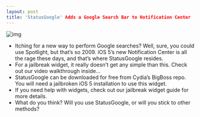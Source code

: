 ```yaml
---
layout: post
title: 'StatusGoogle' Adds a Google Search Bar to Notification Center
---
```

![img](http://media.idownloadblog.com/wp-content/uploads/2011/10/StatusGoogle.png)
* Itching for a new way to perform Google searches? Well, sure, you could use Spotlight, but that’s so 2009. iOS 5’s new Notification Center is all the rage these days, and that’s where StatusGoogle resides.
* For a jailbreak widget, it really doesn’t get any simple than this. Check out our video walkthrough inside…
* StatusGoogle can be downloaded for free from Cydia’s BigBoss repo. You will need a jailbroken iOS 5 installation to use this widget.
* If you need help with widgets, check out our jailbreak widget guide for more details.
* What do you think? Will you use StatusGoogle, or will you stick to other methods?

